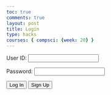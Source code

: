 ```yaml
---
toc: true
comments: true
layout: post
title: Login
type: hacks
courses: { compsci: {week: 20} }
---
```

<html lang="en">
<head>
    <meta charset="UTF-8">
    <meta name="viewport" content="width=device-width, initial-scale=1.0">
    <title>Login Page</title>
    <link rel="stylesheet" href="styles.css">
</head>
<body>
    <div id="errorMessage"></div>
    <form onsubmit="login_user(event)">
        <p>
            <label for="uid">User ID:</label>
            <input type="text" name="uid" id="uid" required>
        </p>
        <p>
            <label for="password">Password:</label>
            <input type="password" name="password" id="password" required>
        </p>
        <p>
            <button class="button-spacing" type="submit">Log In</button>
            <button onclick="window.location.href='https://anvayyadav.github.io/student/'" class="button-spacing">Sign Up</button>
        </p>
    </form>
    <script>
        function login_user(event) {
            event.preventDefault();
            const enteredUid = document.getElementById("uid").value;
            const enteredPassword = document.getElementById("password").value;
            const myHeaders = new Headers();
            myHeaders.append("Accept", "*/*");
            myHeaders.append("Accept-Language", "en-US,en;q=0.9");
            myHeaders.append("Content-Type", "application/json");
            const raw = JSON.stringify({
                "uid": enteredUid,
                "password": enteredPassword
            });
            const requestOptions = {
                method: 'POST',
                headers: myHeaders,
                body: raw,
                redirect: 'follow'
            };
            fetch("http://127.0.0.1:8086/api/users/authenticate", requestOptions)
                .then(response => {
                    if (response.ok) {
                        console.log("User logged in successfully");
                        window.location.href = "https://anvayyadav.github.io/student/";
                    } else {
                        console.error("User login failed");
                        const errorMessageDiv = document.getElementById('errorMessage');
                        errorMessageDiv.innerHTML = '<label style="color: red;">User Login Failed</label>';
                    }
                })
                .catch(error => console.log('error', error));
        }
    </script>
</body>
</html>